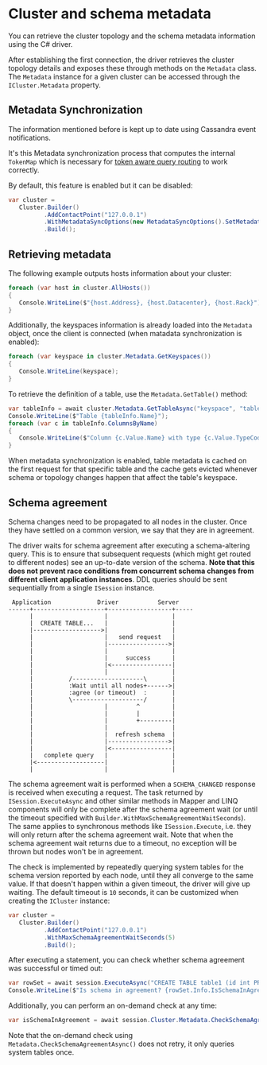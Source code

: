 # Cluster and schema metadata

You can retrieve the cluster topology and the schema metadata information using the C# driver.

After establishing the first connection, the driver retrieves the cluster topology details and exposes these through methods on the `Metadata` class. The `Metadata` instance for a given cluster can be accessed through the `ICluster.Metadata` property.

## Metadata Synchronization

The information mentioned before is kept up to date using Cassandra event notifications.

It's this Metadata synchronization process that computes the internal `TokenMap` which is necessary for [token aware query routing](../routing-queries/index) to work correctly.

By default, this feature is enabled but it can be disabled:

```csharp
var cluster =
   Cluster.Builder()
          .AddContactPoint("127.0.0.1")
          .WithMetadataSyncOptions(new MetadataSyncOptions().SetMetadataSyncEnabled(false))
          .Build();
```

## Retrieving metadata

The following example outputs hosts information about your cluster:

```csharp
foreach (var host in cluster.AllHosts())
{
   Console.WriteLine($"{host.Address}, {host.Datacenter}, {host.Rack}");
}
```

Additionally, the keyspaces information is already loaded into the `Metadata` object, once the client is connected (when matadata synchronization is enabled):

```csharp
foreach (var keyspace in cluster.Metadata.GetKeyspaces())
{
   Console.WriteLine(keyspace);
}
```

To retrieve the definition of a table, use the `Metadata.GetTable()` method:

```csharp
var tableInfo = await cluster.Metadata.GetTableAsync("keyspace", "table").ConfigureAwait(false);
Console.WriteLine($"Table {tableInfo.Name}");
foreach (var c in tableInfo.ColumnsByName)
{
   Console.WriteLine($"Column {c.Value.Name} with type {c.Value.TypeCode}");
}
```

When metadata synchronization is enabled, table metadata is cached on the first request for that specific table and the cache gets evicted whenever schema or topology changes happen that affect the table's keyspace.

## Schema agreement

Schema changes need to be propagated to all nodes in the cluster. Once they have settled on a common version, we say that they are in agreement.

The driver waits for schema agreement after executing a schema-altering query. This is to ensure that subsequent requests (which might get routed to different nodes) see an up-to-date version of the schema. **Note that this does not prevent race conditions from concurrent schema changes from different client application instances**. DDL queries should be sent sequentially from a single `ISession` instance.

```ditaa
 Application             Driver           Server
------+--------------------+------------------+-----
      |                    |                  |
      |  CREATE TABLE...   |                  |
      |------------------->|                  |
      |                    |   send request   |
      |                    |----------------->|
      |                    |                  |
      |                    |     success      |
      |                    |<-----------------|
      |                    |                  |
      |          /--------------------\       |
      |          :Wait until all nodes+------>|
      |          :agree (or timeout)  :       |
      |          \--------------------/       |
      |                    |        ^         |
      |                    |        |         |
      |                    |        +---------|
      |                    |                  |
      |                    |  refresh schema  |
      |                    |----------------->|
      |                    |<-----------------|
      |   complete query   |                  |
      |<-------------------|                  |
      |                    |                  |
```

The schema agreement wait is performed when a `SCHEMA_CHANGED` response is received when executing a request. The task returned by `ISession.ExecuteAsync` and other similar methods in Mapper and LINQ components will only be complete after the schema agreement wait (or until the timeout specified with `Builder.WithMaxSchemaAgreementWaitSeconds`). The same applies to synchronous methods like `ISession.Execute`, i.e. they will only return after the schema agreement wait. Note that when the schema agreement wait returns due to a timeout, no exception will be thrown but nodes won't be in agreement.

The check is implemented by repeatedly querying system tables for the schema version reported by each node, until they all converge to the same value. If that doesn't happen within a given timeout, the driver will give up waiting.
The default timeout is `10` seconds, it can be customized when creating the `ICluster` instance:

```csharp
var cluster = 
   Cluster.Builder()
          .AddContactPoint("127.0.0.1")
          .WithMaxSchemaAgreementWaitSeconds(5)
          .Build();
```

After executing a statement, you can check whether schema agreement was successful or timed out:

```csharp
var rowSet = await session.ExecuteAsync("CREATE TABLE table1 (id int PRIMARY KEY)").ConfigureAwait(false);
Console.WriteLine($"Is schema in agreement? {rowSet.Info.IsSchemaInAgreement}");
```

Additionally, you can perform an on-demand check at any time:

```csharp
var isSchemaInAgreement = await session.Cluster.Metadata.CheckSchemaAgreementAsync().ConfigureAwait(false);
```

Note that the on-demand check using `Metadata.CheckSchemaAgreementAsync()` does not retry, it only queries system tables once.
